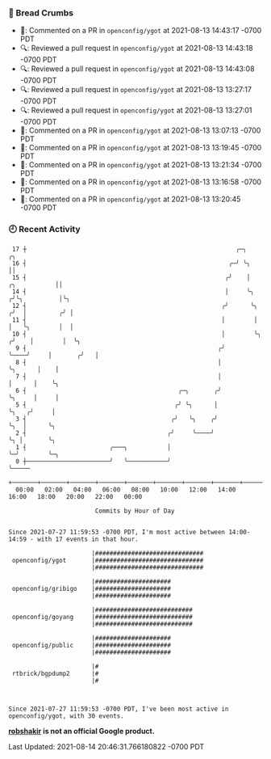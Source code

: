 ### 🍞 Bread Crumbs

 * 💬: Commented on a PR in  `openconfig/ygot` at 2021-08-13 14:43:17 -0700 PDT
 * 🔍: Reviewed a pull request in  `openconfig/ygot` at 2021-08-13 14:43:18 -0700 PDT
 * 🔍: Reviewed a pull request in  `openconfig/ygot` at 2021-08-13 14:43:08 -0700 PDT
 * 🔍: Reviewed a pull request in  `openconfig/ygot` at 2021-08-13 13:27:17 -0700 PDT
 * 🔍: Reviewed a pull request in  `openconfig/ygot` at 2021-08-13 13:27:01 -0700 PDT
 * 💬: Commented on a PR in  `openconfig/ygot` at 2021-08-13 13:07:13 -0700 PDT
 * 💬: Commented on a PR in  `openconfig/ygot` at 2021-08-13 13:19:45 -0700 PDT
 * 💬: Commented on a PR in  `openconfig/ygot` at 2021-08-13 13:21:34 -0700 PDT
 * 💬: Commented on a PR in  `openconfig/ygot` at 2021-08-13 13:16:58 -0700 PDT
 * 💬: Commented on a PR in  `openconfig/ygot` at 2021-08-13 13:20:45 -0700 PDT

### 🕘 Recent Activity
```
 17 ┼                                                          ╭─╮                        ╭╮
 16 ┤                                                        ╭─╯ ╰╮                       ││
 15 ┤                                                       ╭╯    │          ╭╮           ││
 14 ┤                                                       │     ╰╮        ╭╯╰╮          │╰╮
 12 ┤                                                      ╭╯      ╰╮      ╭╯  │         ╭╯ │
 11 ┤                                                      │        │      │   ╰╮        │  │
 10 ┤                                                      │        ╰╮    ╭╯    │        │  ╰╮
  9 ┤                                                     ╭╯         ╰────╯     │       ╭╯   │
  8 ┤                                                     │                     ╰╮      │    │
  7 ┤                                                     │                      │      │    ╰╮
  6 ┤                                          ╭─╮       ╭╯                      ╰╮     │     │
  5 ┤                                         ╭╯ ╰╮      │                        ╰╮   ╭╯     │
  3 ┤                                        ╭╯   ╰╮    ╭╯                         ╰╮  │      ╰╮
  2 ┤                                       ╭╯     ╰────╯                           ╰╮ │       ╰╮
  1 ┤                       ╭───╮           │                                        ╰─╯        ╰─╮
  0 ┼───────────────────────╯   ╰───────────╯                                                     ╰─────
    +───────+───────+───────+───────+───────+───────+───────+───────+───────+───────+───────+───────+────
  00:00   02:00   04:00   06:00   08:00   10:00   12:00   14:00   16:00   18:00   20:00   22:00   00:00   

						Commits by Hour of Day


Since 2021-07-27 11:59:53 -0700 PDT, I'm most active between 14:00-14:59 - with 17 events in that hour.

```



```
                       |##############################
 openconfig/ygot       |##############################
                       |##############################

                       |#####################
 openconfig/gribigo    |#####################
                       |#####################

                       |###########################
 openconfig/goyang     |###########################
                       |###########################

                       |#####################
 openconfig/public     |#####################
                       |#####################

                       |#
 rtbrick/bgpdump2      |#
                       |#



Since 2021-07-27 11:59:53 -0700 PDT, I've been most active in openconfig/ygot, with 30 events.

```
**[robshakir](mailto:robjs@google.com) is not an official Google product.**  


Last Updated: 2021-08-14 20:46:31.766180822 -0700 PDT
